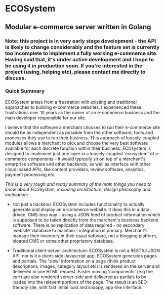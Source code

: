 # ECOSystem

## Modular e-commerce server written in Golang

### Note: this project is in very early stage development - the API is likely to change considerably and the feature set is currently too incomplete to implement a fully working e-commerce site.  Having said that, it's under active development and I hope to be using it in production soon.  If you're interested in the project (using, helping etc), please contact me directly to discuss.

### Quick Summary

ECOSystem arises from a frustration with existing and traditional approaches to building e-commerce websites.  I experienced these frustrations over 10 years as the owner of an e-commerce business and the main developer responsible for our site.

I believe that the software a merchant chooses to run their e-commerce site should be as independent as possible from the other software, tools and processes they use to run their business.  This approach of loosely-coupled modules allows a merchant to pick and choose the very best software available for each discrete function within their business.  ECOsystem is designed to implement just one layer in a loosely-coupled 'ecosystem' of e-commerce components - it would typically sit on top of a merchant's enterprise software and other backends, as well as interface with other cloud-based APIs, like content providers, review software, analytics, payment processing etc.

*This is a very rough and ready summary of the main things you need to know about ECOSystem, including architecture, design philosophy and motivation:*

- Not just a backend: ECOSystem includes functionality to actually generate and display an e-commerce website.  It does this in a data-driven, CMS-less way - using a JSON feed of product information which is supposed to be taken directly from the merchant's business backend software.  There is no replication of data required - no secondary 'website' database to maintain - integration is primary.  Merchant's manage their inventory in their usual software, not a blogging platform, bloated CMS or some other proprietory database.

- Traditional client-server architecture: ECOSystem is not a RESTful JSON API, nor is it a client-side Javascript app.  ECOSystem generates pages and partials.  The 'slow' information on a page (think product descriptions, images, category layout etc) is rendered on the server and delivered in one HTML request.  Faster moving 'components' (e.g the cart) are also rendered server-side and delivered as partials to be loaded into the relevent portions of the page.  The result is an SEO-friendly site, with fast initial load and snappy, app-like interface.
